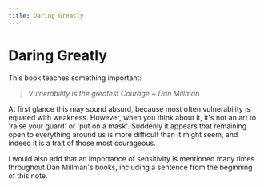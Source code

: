 ```yaml
---
title: Daring Greatly
---
```


# Daring Greatly

This book teaches something important:

> *Vulnerability is the greatest Courage ~ Dan Millman*

At first glance this may sound absurd, because most often vulnerability is equated with weakness. However, when you think about it, it's not an art to 'raise your guard' or 'put on a mask'. Suddenly it appears that remaining open to everything around us is more difficult than it might seem, and indeed it is a trait of those most courageous. 

I would also add that an importance of sensitivity is mentioned many times throughout Dan Millman's books, including a sentence from the beginning of this note.